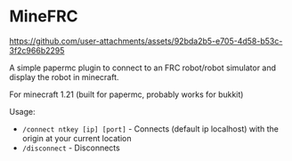 # MineFRC


https://github.com/user-attachments/assets/92bda2b5-e705-4d58-b53c-3f2c966b2295


A simple papermc plugin to connect to an FRC robot/robot simulator and display the robot in minecraft.

For minecraft 1.21 (built for papermc, probably works for bukkit)

Usage:
- `/connect ntkey [ip] [port]` - Connects (default ip localhost) with the origin at your current location
- `/disconnect` - Disconnects
